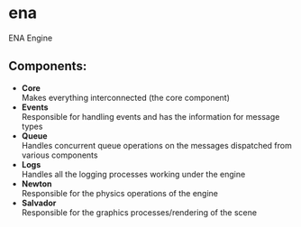 # ena
ENA Engine

## Components:
- **Core**   
Makes everything interconnected (the core component)
- **Events**   
Responsible for handling events and has the information for message types
- **Queue**   
Handles concurrent queue operations on the messages dispatched from various components
- **Logs**   
Handles all the logging processes working under the engine
- **Newton**   
Responsible for the physics operations of the engine
- **Salvador**   
Responsible for the graphics processes/rendering of the scene
